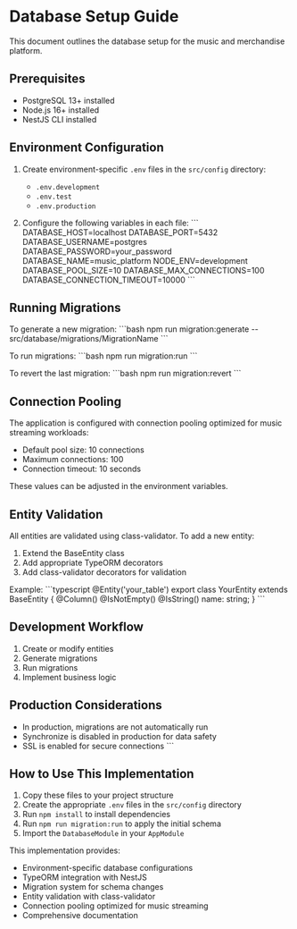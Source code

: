 # Database Setup Guide

This document outlines the database setup for the music and merchandise platform.

## Prerequisites

- PostgreSQL 13+ installed
- Node.js 16+ installed
- NestJS CLI installed

## Environment Configuration

1. Create environment-specific `.env` files in the `src/config` directory:
   - `.env.development`
   - `.env.test`
   - `.env.production`

2. Configure the following variables in each file:
   \`\`\`
   DATABASE_HOST=localhost
   DATABASE_PORT=5432
   DATABASE_USERNAME=postgres
   DATABASE_PASSWORD=your_password
   DATABASE_NAME=music_platform
   NODE_ENV=development
   DATABASE_POOL_SIZE=10
   DATABASE_MAX_CONNECTIONS=100
   DATABASE_CONNECTION_TIMEOUT=10000
   \`\`\`

## Running Migrations

To generate a new migration:
\`\`\`bash
npm run migration:generate -- src/database/migrations/MigrationName
\`\`\`

To run migrations:
\`\`\`bash
npm run migration:run
\`\`\`

To revert the last migration:
\`\`\`bash
npm run migration:revert
\`\`\`

## Connection Pooling

The application is configured with connection pooling optimized for music streaming workloads:

- Default pool size: 10 connections
- Maximum connections: 100
- Connection timeout: 10 seconds

These values can be adjusted in the environment variables.

## Entity Validation

All entities are validated using class-validator. To add a new entity:

1. Extend the BaseEntity class
2. Add appropriate TypeORM decorators
3. Add class-validator decorators for validation

Example:
\`\`\`typescript
@Entity('your_table')
export class YourEntity extends BaseEntity {
  @Column()
  @IsNotEmpty()
  @IsString()
  name: string;
}
\`\`\`

## Development Workflow

1. Create or modify entities
2. Generate migrations
3. Run migrations
4. Implement business logic

## Production Considerations

- In production, migrations are not automatically run
- Synchronize is disabled in production for data safety
- SSL is enabled for secure connections
\`\`\`

## How to Use This Implementation

1. Copy these files to your project structure
2. Create the appropriate `.env` files in the `src/config` directory
3. Run `npm install` to install dependencies
4. Run `npm run migration:run` to apply the initial schema
5. Import the `DatabaseModule` in your `AppModule`

This implementation provides:
- Environment-specific database configurations
- TypeORM integration with NestJS
- Migration system for schema changes
- Entity validation with class-validator
- Connection pooling optimized for music streaming
- Comprehensive documentation


